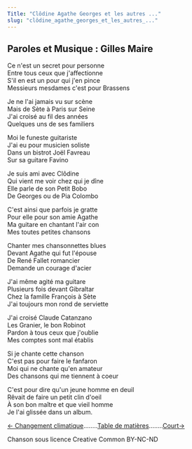 ```yaml
---
Title: "Clôdine Agathe Georges et les autres ..."
slug: "clôdine_agathe_georges_et_les_autres_..."
---
```


##  Paroles et Musique : Gilles Maire
  
Ce n'est un secret pour personne  
Entre tous ceux que j'affectionne  
S'il en est un pour qui j'en pince  
Messieurs mesdames c'est pour Brassens  
  
Je ne l'ai jamais vu sur scène  
Mais de Sète à Paris sur Seine  
J'ai croisé au fil des années  
Quelques uns de ses familiers  
  
Moi le funeste guitariste  
J'ai eu pour musicien soliste  
Dans un bistrot Joël Favreau  
Sur sa guitare Favino  
  
Je suis ami avec Clôdine  
Qui vient me voir chez qui je dîne  
Elle parle de son Petit Bobo  
De Georges ou de Pia Colombo  
  
C'est ainsi que parfois je gratte  
Pour elle pour son amie Agathe  
Ma guitare en chantant l'air con  
Mes toutes petites chansons  
  
Chanter mes chansonnettes blues  
Devant Agathe qui fut l'épouse  
De René Fallet romancier  
Demande un courage d'acier  
  
J'ai même agité ma guitare  
Plusieurs fois devant Gibraltar  
Chez la famille François à Sète  
J'ai toujours mon rond de serviette  
  
J'ai croisé Claude Catanzano  
Les Granier, le bon Robinot  
Pardon à tous ceux que j'oublie  
Mes comptes sont mal établis  
  
Si je chante cette chanson  
C'est pas pour faire le fanfaron  
Moi qui ne chante qu'en amateur  
Des chansons qui me tiennent à coeur  
  
C'est pour dire qu'un jeune homme en deuil  
Rêvait de faire un petit clin d'oeil  
À son bon maître et que vieil homme  
Je l'ai glissée dans un album.  


[← Changement climatique](../changement_climatique)........[Table de matières](..)........[Court→](../court)


Chanson sous licence Creative Common BY-NC-ND
